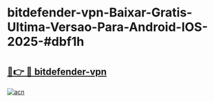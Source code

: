# bitdefender-vpn-Baixar-Gratis-Ultima-Versao-Para-Android-IOS-2025-#dbf1h

# <h2><a href="https://ainizakaria.my?title=bitdefender-vpn&ref=22M">🔗👉 🔴 bitdefender-vpn</a></h2>

[![acn](https://github.com/user-attachments/assets/0f9c940e-d8b0-45ae-aac7-cd30a18b3e1c)](https://ainizakaria.my?title=bitdefender-vpn&ref=22M)

